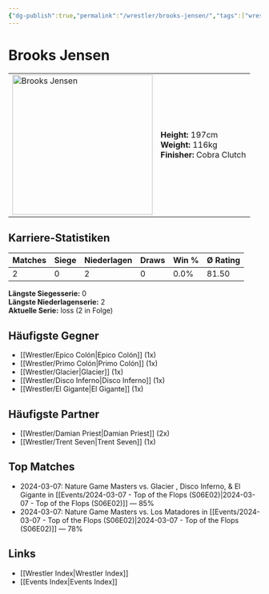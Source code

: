 ```yaml
---
{"dg-publish":true,"permalink":"/wrestler/brooks-jensen/","tags":["wrestler"],"noteIcon":"","created":"2025-08-11T09:33:17.956+02:00"}
---
```



# Brooks Jensen

<table>
<tr>
<td><img src="Brooks Jensen.png" width="280" alt="Brooks Jensen"></td>
<td>
<b>Height:</b> 197cm<br>
<b>Weight:</b> 116kg<br>
<b>Finisher:</b> Cobra Clutch<br>
</td>
</tr>
</table>

## Karriere-Statistiken

| Matches | Siege | Niederlagen | Draws | Win % | Ø Rating |
|---------|-------|-------------|-------|-------|-----------|
| 2 | 0 | 2 | 0 | 0.0% | 81.50 |

**Längste Siegesserie:** 0<br>**Längste Niederlagenserie:** 2<br>**Aktuelle Serie:** loss (2 in Folge)


## Häufigste Gegner
- [[Wrestler/Epico Colón\|Epico Colón]] (1x)
- [[Wrestler/Primo Colón\|Primo Colón]] (1x)
- [[Wrestler/Glacier\|Glacier]] (1x)
- [[Wrestler/Disco Inferno\|Disco Inferno]] (1x)
- [[Wrestler/El Gigante\|El Gigante]] (1x)

## Häufigste Partner
- [[Wrestler/Damian Priest\|Damian Priest]] (2x)
- [[Wrestler/Trent Seven\|Trent Seven]] (1x)

## Top Matches
- 2024-03-07: Nature Game Masters  vs. Glacier , Disco Inferno, & El Gigante in [[Events/2024-03-07 - Top of the Flops (S06E02)\|2024-03-07 - Top of the Flops (S06E02)]] — 85%
- 2024-03-07: Nature Game Masters  vs. Los Matadores in [[Events/2024-03-07 - Top of the Flops (S06E02)\|2024-03-07 - Top of the Flops (S06E02)]] — 78%

## Links
- [[Wrestler Index\|Wrestler Index]]
- [[Events Index\|Events Index]]
